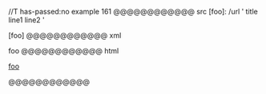 //T has-passed:no
example 161
@@@@@@@@@@@@ src
[foo]: /url '
title
line1
line2
'

[foo]
@@@@@@@@@@@@ xml
<?xml version="1.0" encoding="UTF-8"?>
<!DOCTYPE document SYSTEM "CommonMark.dtd">
<document xmlns="http://commonmark.org/xml/1.0">
  <paragraph>
    <link destination="/url" title="
title
line1
line2
">
      <text>foo</text>
    </link>
  </paragraph>
</document>
@@@@@@@@@@@@ html
<p><a href="/url" title="
title
line1
line2
">foo</a></p>
@@@@@@@@@@@@
